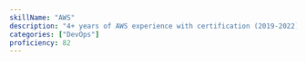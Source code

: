 ```yaml
---
skillName: "AWS"
description: "4+ years of AWS experience with certification (2019-2022). S3, CloudFront, Lambda services. AWS Certified Developer - Associate for cloud architecture and deployment."
categories: ["DevOps"]
proficiency: 82
---
```

